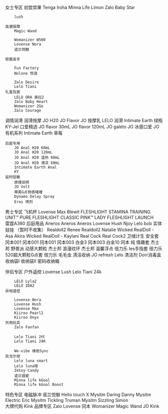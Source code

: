女士专区
	初尝禁果
		Tenga Iroha
		Minna Life Limon
		Zalo Baby Star
	
		lush
	
	高潮保障
		Magic Wand
	
		Womanizer W500
		Lovense Nora
		诺兰悦魅
	
	寂寞高手
		
		Fun Factory
		Nolone 悦浪
		
		Zalo Desire
		Lelo Tiani
	礼盒包装
		LELO ORA 奥拉2
		Zalo Baby Heart
		Womanizer 2Go
		Zalo Courage
调情润滑
	润滑按摩
		JO H20
		JO Flavor
		JO 按摩乳
		LELO 润滑
		Intimate Earth 绿瓶
		KY-Jel
	口爱精选
		JO flavor 30mL
		JO flavor 120mL
		JO galeto
		JO 冰感口爱
		JO 有机系列
		Intimate Earth 草莓
		
	后庭专用
		JO Anal H20 60mL
		JO Anal H20 120mL
		JO Anal H20 温热 60mL
		JO Anal H20 清凉 60mL
		Intimate Earth Anal
		KY
	延时促敏
		原理说明
		JO Volt
		蒂美G点快感啫喱 
		Dynamo Delay Spray
		Eros 喷剂		
男士专区
	飞机杯
		Lovense Max
		Blewit
		FLESHLIGHT STAMINA TRAINING UNIT™ PURE
		FLESHLIGHT CLASSIC PINK™ LADY
		FLESHLIGHT LAUNCH	
		雷霆A380
	后庭用品
		Aneros 
		Aneros
		Aneros
		Lovense Hush
		Njoy
		Lelo bob
	实体娃娃 （暂时不收集）
		Realdoll2 Renee
		Realdoll2 Natalie
		Wicked RealDoll - Asa Akira
		Wicked RealDoll - Kaylani
		Real Cock
		Real Cock2
卫储计生
	安全套
		冈本001 
		冈本001
		冈本001
		冈本003 白金3
		冈本003 白金10
		冈本 纯
	情趣套
		杰士邦 野兽派 动感大颗粒
		杰士邦 浪漫纹环
		杰士邦 温馨浮点
		倍力乐 les手指套
		倍力乐 520超大颗粒G点套
		倍力乐 毛毛虫
	清洁收纳
		JO refresh
		Lelo 清洁剂
		Dorr消毒盒
		收纳袋I
		收纳袋II
		密码收纳箱
		
伴侣专区
	户外遥控
		Lovense Lush
		Lelo Tiani 24k
		
		
		LELO Lyla2
		LELO IDA2		
	异地遥控
		
		Lovense Nora
		Lovense Hush
		Lovense Max
		Kiiroo Pearl2
		Kiiroo Onyx	
	共用玩具
		Zalo Fanfan
		
		Lelo Tiani 2代
		Lelo Tiani 24K
		
		We-vibe 维依Sync
	凯戈尔球
		Lelo luna smart
		Lelo luna球
		Imtoy Candy
		诺兰娅妮
		Minna life kGoal
		Minna life kGoal Boost 
特色专区
	电磁脉冲
		诺兰悦魅
		Hello touch X
		Mysitm Daring Danny 
		Mysitm Electric Eric 
		Mysitm Tickling Truman
		Mysitm Sizzling Simon	
	大牌代购
		Kink 
品牌专区
	Zalo
	Lovense
	冈本
	Womanizer
	Magic Wand
	JO
	Kink

